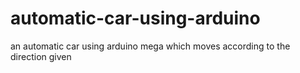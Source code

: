# automatic-car-using-arduino
an automatic car using arduino mega which moves according to the direction given
